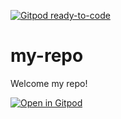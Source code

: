 [![Gitpod ready-to-code](https://img.shields.io/badge/Gitpod-ready--to--code-blue?logo=gitpod)](https://gitpod.io/#https://github.com/Moshesta/my-repo)

# my-repo

Welcome my repo!

[![Open in Gitpod](https://gitpod.io/button/open-in-gitpod.svg)](https://gitpod.io/#https://github.com/Moshesta/my-repo)
